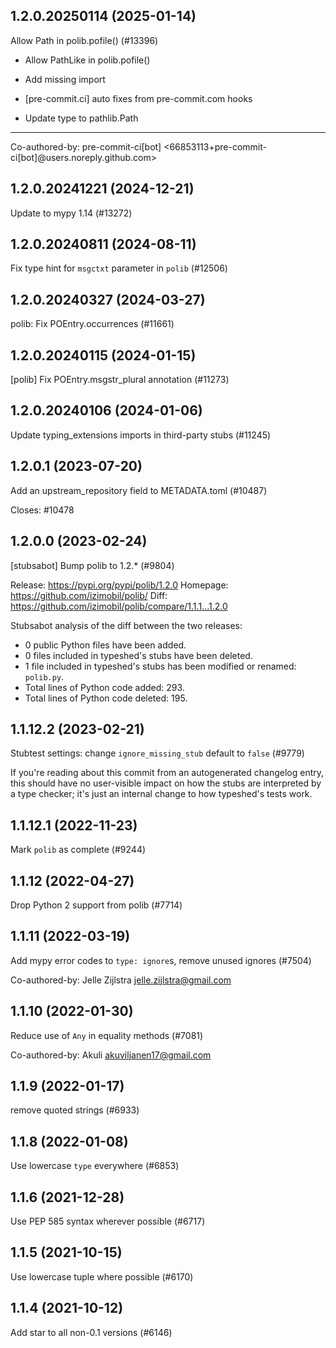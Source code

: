 ## 1.2.0.20250114 (2025-01-14)

Allow Path in polib.pofile() (#13396)

* Allow PathLike in polib.pofile()

* Add missing import

* [pre-commit.ci] auto fixes from pre-commit.com hooks

* Update type to pathlib.Path

---------

Co-authored-by: pre-commit-ci[bot] <66853113+pre-commit-ci[bot]@users.noreply.github.com>

## 1.2.0.20241221 (2024-12-21)

Update to mypy 1.14 (#13272)

## 1.2.0.20240811 (2024-08-11)

Fix type hint for `msgctxt` parameter in `polib` (#12506)

## 1.2.0.20240327 (2024-03-27)

polib: Fix POEntry.occurrences (#11661)

## 1.2.0.20240115 (2024-01-15)

[polib] Fix POEntry.msgstr_plural annotation (#11273)

## 1.2.0.20240106 (2024-01-06)

Update typing_extensions imports in third-party stubs (#11245)

## 1.2.0.1 (2023-07-20)

Add an upstream_repository field to METADATA.toml (#10487)

Closes: #10478

## 1.2.0.0 (2023-02-24)

[stubsabot] Bump polib to 1.2.* (#9804)

Release: https://pypi.org/pypi/polib/1.2.0
Homepage: https://github.com/izimobil/polib/
Diff: https://github.com/izimobil/polib/compare/1.1.1...1.2.0

Stubsabot analysis of the diff between the two releases:
 - 0 public Python files have been added.
 - 0 files included in typeshed's stubs have been deleted.
 - 1 file included in typeshed's stubs has been modified or renamed: `polib.py`.
 - Total lines of Python code added: 293.
 - Total lines of Python code deleted: 195.

## 1.1.12.2 (2023-02-21)

Stubtest settings: change `ignore_missing_stub` default to `false` (#9779)

If you're reading about this commit from an autogenerated changelog entry, this should have no user-visible impact on how the stubs are interpreted by a type checker; it's just an internal change to how typeshed's tests work.

## 1.1.12.1 (2022-11-23)

Mark `polib` as complete (#9244)

## 1.1.12 (2022-04-27)

Drop Python 2 support from polib (#7714)

## 1.1.11 (2022-03-19)

Add mypy error codes to `type: ignore`s, remove unused ignores (#7504)

Co-authored-by: Jelle Zijlstra <jelle.zijlstra@gmail.com>

## 1.1.10 (2022-01-30)

Reduce use of `Any` in equality methods (#7081)

Co-authored-by: Akuli <akuviljanen17@gmail.com>

## 1.1.9 (2022-01-17)

remove quoted strings (#6933)

## 1.1.8 (2022-01-08)

Use lowercase `type` everywhere (#6853)

## 1.1.6 (2021-12-28)

Use PEP 585 syntax wherever possible (#6717)

## 1.1.5 (2021-10-15)

Use lowercase tuple where possible (#6170)

## 1.1.4 (2021-10-12)

Add star to all non-0.1 versions (#6146)

